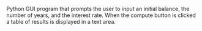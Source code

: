 Python GUI program that prompts the user to input an initial balance, the number of years, and the interest rate. When the compute button is clicked a table of results is displayed in a text area.
